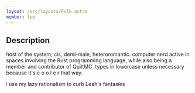 ```yaml
---
layout: /src/layouts/Folk.astro
member: leo
---
```


## Description

host of the system; cis, demi-male, heteroromantic. computer nerd active in spaces
involving the Rust programming language, while also being a member and contributor
of QuiltMC. types in lowercase unless necessary because it's c o o l e r that way.

i use my lazy rationalism to curb Leah's fantasies